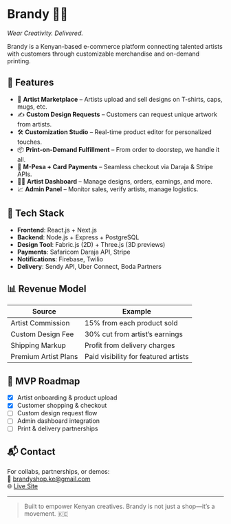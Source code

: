 # Brandy 🧢🎨  
*Wear Creativity. Delivered.*

Brandy is a Kenyan-based e-commerce platform connecting talented artists with customers through customizable merchandise and on-demand printing.

## 🚀 Features
- 🎨 **Artist Marketplace** – Artists upload and sell designs on T-shirts, caps, mugs, etc.
- ✍️ **Custom Design Requests** – Customers can request unique artwork from artists.
- 🛠️ **Customization Studio** – Real-time product editor for personalized touches.
- 📦 **Print-on-Demand Fulfillment** – From order to doorstep, we handle it all.
- 💸 **M-Pesa + Card Payments** – Seamless checkout via Daraja & Stripe APIs.
- 🧑‍🎨 **Artist Dashboard** – Manage designs, orders, earnings, and more.
- 📈 **Admin Panel** – Monitor sales, verify artists, manage logistics.

## 🧠 Tech Stack
- **Frontend**: React.js + Next.js  
- **Backend**: Node.js + Express + PostgreSQL  
- **Design Tool**: Fabric.js (2D) + Three.js (3D previews)  
- **Payments**: Safaricom Daraja API, Stripe  
- **Notifications**: Firebase, Twilio  
- **Delivery**: Sendy API, Uber Connect, Boda Partners  

## 📊 Revenue Model
| Source               | Example                             |
|----------------------|-------------------------------------|
| Artist Commission    | 15% from each product sold          |
| Custom Design Fee    | 30% cut from artist’s earnings      |
| Shipping Markup      | Profit from delivery charges        |
| Premium Artist Plans | Paid visibility for featured artists|

## 🧪 MVP Roadmap
- [x] Artist onboarding & product upload
- [x] Customer shopping & checkout
- [ ] Custom design request flow
- [ ] Admin dashboard integration
- [ ] Print & delivery partnerships

## 📬 Contact
For collabs, partnerships, or demos:  
📧 brandyshop.ke@gmail.com  
🌐 [Live Site](https://brandyshop.netlify.app/)  

---

> Built to empower Kenyan creatives. Brandy is not just a shop—it’s a movement. 🇰🇪

